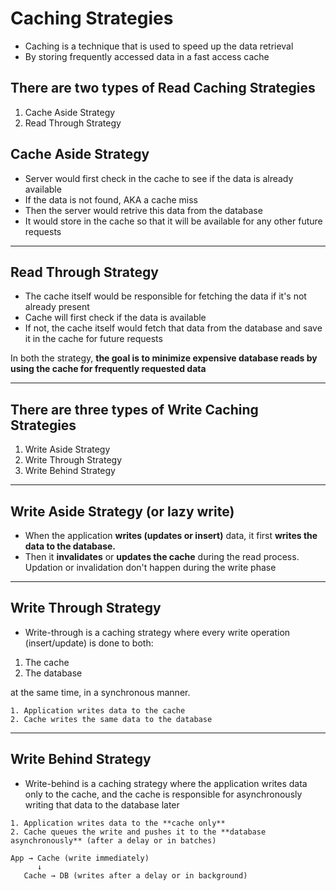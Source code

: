 # Caching Strategies

- Caching is a technique that is used to speed up the data retrieval
- By storing frequently accessed data in a fast access cache

## There are two types of **Read Caching Strategies**

1. Cache Aside Strategy
2. Read Through Strategy

## Cache Aside Strategy

- Server would first check in the cache to see if the data is already available
- If the data is not found, AKA a cache miss
- Then the server would retrive this data from the database
- It would store in the cache so that it will be available for any other future requests

---

## Read Through Strategy

- The cache itself would be responsible for fetching the data if it's not already present
- Cache will first check if the data is available
- If not, the cache itself would fetch that data from the database and save it in the cache for future requests

In both the strategy, **the goal is to minimize expensive database reads by using the cache for frequently requested data**

---

## There are three types of **Write Caching Strategies**

1. Write Aside Strategy
2. Write Through Strategy
3. Write Behind Strategy

---

## Write Aside Strategy (or lazy write)

- When the application **writes (updates or insert)** data, it first **writes the data to the database.**
- Then it **invalidates** or **updates the cache** during the read process. Updation or invalidation don't happen during the write phase

---

## Write Through Strategy

- Write-through is a caching strategy where every write operation (insert/update) is done to both:

1. The cache
2. The database

at the same time, in a synchronous manner.

```plaintext
1. Application writes data to the cache
2. Cache writes the same data to the database
```

---

## Write Behind Strategy

- Write-behind is a caching strategy where the application writes data only to the cache, and the cache is responsible for asynchronously writing that data to the database later

```plaintext
1. Application writes data to the **cache only**
2. Cache queues the write and pushes it to the **database asynchronously** (after a delay or in batches)
```

```plaintext
App → Cache (write immediately)
      ↓
   Cache → DB (writes after a delay or in background)
```
